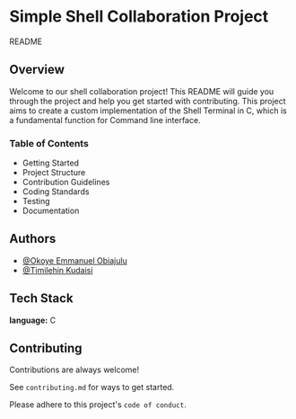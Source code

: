 
# Simple Shell Collaboration Project

 README

## Overview

Welcome to our shell collaboration project! This README will guide you through the project and help you get started with contributing. This project aims to create a custom implementation of the Shell Terminal in C, which is a fundamental function for Command line interface.

### Table of Contents

- Getting Started
- Project Structure
- Contribution Guidelines
- Coding Standards
- Testing
- Documentation

## Authors

- [@Okoye Emmanuel Obiajulu](https://github.com/Obiajulu-gif/)
- [@Timilehin Kudaisi](https://github.com/Kudatee007/)

## Tech Stack

**language:** C

## Contributing

Contributions are always welcome!

See `contributing.md` for ways to get started.

Please adhere to this project's `code of conduct`.
